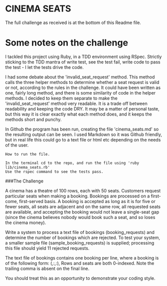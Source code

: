 CINEMA SEATS 
============

The full challenge as received is at the bottom of this Readme file. 

Some notes on the challenge
===========================


I tackled this project using Ruby, in a TDD environment using RSpec. Strictly sticking to the TDD mantra of write test, see the test fail, write code to pass the test - I let the tests drive the code. 

I had some debate about the 'invalid_seat_request' method. This method calls the three helper methods to determine whether a seat request is valid or not, according to the rules in the challenge. It could have been written as one, fairly long method, and there is some similarity of code in the helper methods. I decided to keep them separate to make the 'invalid_seat_request' method very readable. It is a trade off between readability and keeping the code DRY. It may be a matter of personal taste, but this way it is clear exactly what each method does, and it keeps the methods short and punchy.






In Github the program has been run, creating the file 'cinema_seats.md' so the resulting output can be seen. I used Markdown so it was Github friendly, but in real life this could go to a text file or html etc  depending on the needs of the user. 

`````
How to run the file.

In the terminal cd to the repo, and run the file using 'ruby lib/cinema_seats.rb' 
Use the rspec command to see the tests pass.
`````


###The Challenge


A cinema has a theatre of 100 rows, each with 50 seats. Customers request particular seats when making a booking.
Bookings are processed on a first-come, first-served basis. A booking is accepted as long as it is for five or fewer
seats, all seats are adjacent and on the same row, all requested seats are available, and accepting the booking would
not leave a single-seat gap (since the cinema believes nobody would book such a seat, and so loses the cinema money).

Write a system to process a text file of bookings (booking_requests) and determine the number of bookings which are
rejected. To test your system, a smaller sample file (sample_booking_requests) is supplied; processing this file should
yield 11 rejected requests.

The text file of bookings contains one booking per line, where a booking is of the following form:
  (<id>,<index of first seat row>:<index of first seat within row>,<index of last seat row>:<index of last seat within row>),
Rows and seats are both 0-indexed. Note the trailing comma is absent on the final line.

You should treat this as an opportunity to demonstrate your coding style. 
